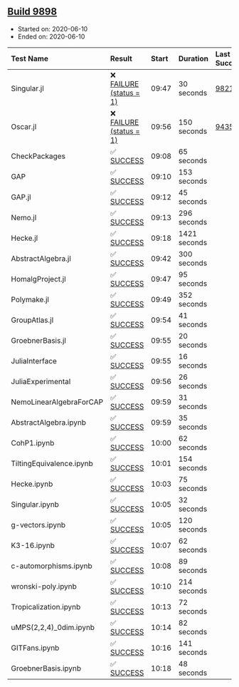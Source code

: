 ## [Build 9898](https://oscarci.mathematik.uni-kl.de/job/oscar/9898/)

* Started on: 2020-06-10
* Ended on: 2020-06-10

| Test Name    | Result | Start | Duration | Last Success | First Failure |
|:-------------|:-------|:------|:---------|:-------------|:--------------|
| Singular.jl | ❌ [FAILURE (status = 1)](https://oscarci.mathematik.uni-kl.de/job/oscar/9898/artifact/logs/build-9898/Singular.jl.log) | 09:47 | 30 seconds | [9821](https://oscarci.mathematik.uni-kl.dejob/oscar/9821/) | [9822](https://oscarci.mathematik.uni-kl.dejob/oscar/9822/) |
| Oscar.jl | ❌ [FAILURE (status = 1)](https://oscarci.mathematik.uni-kl.de/job/oscar/9898/artifact/logs/build-9898/Oscar.jl.log) | 09:56 | 150 seconds | [9435](https://oscarci.mathematik.uni-kl.dejob/oscar/9435/) | [9436](https://oscarci.mathematik.uni-kl.dejob/oscar/9436/) |
| CheckPackages | ✅ [SUCCESS](https://oscarci.mathematik.uni-kl.de/job/oscar/9898/artifact/logs/build-9898/CheckPackages.log) | 09:08 | 65 seconds |  |  |
| GAP | ✅ [SUCCESS](https://oscarci.mathematik.uni-kl.de/job/oscar/9898/artifact/logs/build-9898/GAP.log) | 09:10 | 153 seconds |  |  |
| GAP.jl | ✅ [SUCCESS](https://oscarci.mathematik.uni-kl.de/job/oscar/9898/artifact/logs/build-9898/GAP.jl.log) | 09:12 | 45 seconds |  |  |
| Nemo.jl | ✅ [SUCCESS](https://oscarci.mathematik.uni-kl.de/job/oscar/9898/artifact/logs/build-9898/Nemo.jl.log) | 09:13 | 296 seconds |  |  |
| Hecke.jl | ✅ [SUCCESS](https://oscarci.mathematik.uni-kl.de/job/oscar/9898/artifact/logs/build-9898/Hecke.jl.log) | 09:18 | 1421 seconds |  |  |
| AbstractAlgebra.jl | ✅ [SUCCESS](https://oscarci.mathematik.uni-kl.de/job/oscar/9898/artifact/logs/build-9898/AbstractAlgebra.jl.log) | 09:42 | 300 seconds |  |  |
| HomalgProject.jl | ✅ [SUCCESS](https://oscarci.mathematik.uni-kl.de/job/oscar/9898/artifact/logs/build-9898/HomalgProject.jl.log) | 09:47 | 95 seconds |  |  |
| Polymake.jl | ✅ [SUCCESS](https://oscarci.mathematik.uni-kl.de/job/oscar/9898/artifact/logs/build-9898/Polymake.jl.log) | 09:49 | 352 seconds |  |  |
| GroupAtlas.jl | ✅ [SUCCESS](https://oscarci.mathematik.uni-kl.de/job/oscar/9898/artifact/logs/build-9898/GroupAtlas.jl.log) | 09:54 | 41 seconds |  |  |
| GroebnerBasis.jl | ✅ [SUCCESS](https://oscarci.mathematik.uni-kl.de/job/oscar/9898/artifact/logs/build-9898/GroebnerBasis.jl.log) | 09:55 | 20 seconds |  |  |
| JuliaInterface | ✅ [SUCCESS](https://oscarci.mathematik.uni-kl.de/job/oscar/9898/artifact/logs/build-9898/JuliaInterface.log) | 09:55 | 16 seconds |  |  |
| JuliaExperimental | ✅ [SUCCESS](https://oscarci.mathematik.uni-kl.de/job/oscar/9898/artifact/logs/build-9898/JuliaExperimental.log) | 09:56 | 26 seconds |  |  |
| NemoLinearAlgebraForCAP | ✅ [SUCCESS](https://oscarci.mathematik.uni-kl.de/job/oscar/9898/artifact/logs/build-9898/NemoLinearAlgebraForCAP.log) | 09:59 | 31 seconds |  |  |
| AbstractAlgebra.ipynb | ✅ [SUCCESS](https://oscarci.mathematik.uni-kl.de/job/oscar/9898/artifact/logs/build-9898/AbstractAlgebra.ipynb.log) | 09:59 | 35 seconds |  |  |
| CohP1.ipynb | ✅ [SUCCESS](https://oscarci.mathematik.uni-kl.de/job/oscar/9898/artifact/logs/build-9898/CohP1.ipynb.log) | 10:00 | 62 seconds |  |  |
| TiltingEquivalence.ipynb | ✅ [SUCCESS](https://oscarci.mathematik.uni-kl.de/job/oscar/9898/artifact/logs/build-9898/TiltingEquivalence.ipynb.log) | 10:01 | 154 seconds |  |  |
| Hecke.ipynb | ✅ [SUCCESS](https://oscarci.mathematik.uni-kl.de/job/oscar/9898/artifact/logs/build-9898/Hecke.ipynb.log) | 10:03 | 75 seconds |  |  |
| Singular.ipynb | ✅ [SUCCESS](https://oscarci.mathematik.uni-kl.de/job/oscar/9898/artifact/logs/build-9898/Singular.ipynb.log) | 10:05 | 32 seconds |  |  |
| g-vectors.ipynb | ✅ [SUCCESS](https://oscarci.mathematik.uni-kl.de/job/oscar/9898/artifact/logs/build-9898/g-vectors.ipynb.log) | 10:05 | 120 seconds |  |  |
| K3-16.ipynb | ✅ [SUCCESS](https://oscarci.mathematik.uni-kl.de/job/oscar/9898/artifact/logs/build-9898/K3-16.ipynb.log) | 10:07 | 62 seconds |  |  |
| c-automorphisms.ipynb | ✅ [SUCCESS](https://oscarci.mathematik.uni-kl.de/job/oscar/9898/artifact/logs/build-9898/c-automorphisms.ipynb.log) | 10:08 | 89 seconds |  |  |
| wronski-poly.ipynb | ✅ [SUCCESS](https://oscarci.mathematik.uni-kl.de/job/oscar/9898/artifact/logs/build-9898/wronski-poly.ipynb.log) | 10:10 | 214 seconds |  |  |
| Tropicalization.ipynb | ✅ [SUCCESS](https://oscarci.mathematik.uni-kl.de/job/oscar/9898/artifact/logs/build-9898/Tropicalization.ipynb.log) | 10:13 | 72 seconds |  |  |
| uMPS(2,2,4)_0dim.ipynb | ✅ [SUCCESS](https://oscarci.mathematik.uni-kl.de/job/oscar/9898/artifact/logs/build-9898/uMPS-2-2-4-_0dim.ipynb.log) | 10:14 | 82 seconds |  |  |
| GITFans.ipynb | ✅ [SUCCESS](https://oscarci.mathematik.uni-kl.de/job/oscar/9898/artifact/logs/build-9898/GITFans.ipynb.log) | 10:16 | 141 seconds |  |  |
| GroebnerBasis.ipynb | ✅ [SUCCESS](https://oscarci.mathematik.uni-kl.de/job/oscar/9898/artifact/logs/build-9898/GroebnerBasis.ipynb.log) | 10:18 | 48 seconds |  |  |
